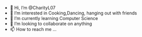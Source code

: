- 👋 Hi, I’m @CharityL07
- 👀 I’m interested in Cooking,Dancing, hanging out with friends
- 🌱 I’m currently learning Computer Science
- 💞️ I’m looking to collaborate on anything
- 📫 How to reach me ... 

<!---
CharityL07/CharityL07 is a ✨ special ✨ repository because its `README.md` (this file) appears on your GitHub profile.
You can click the Preview link to take a look at your changes.
--->
